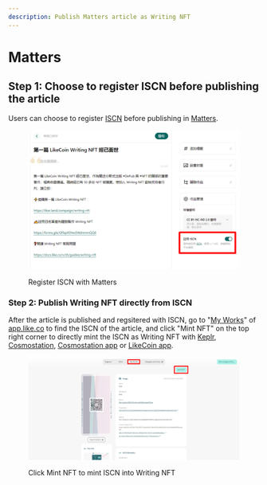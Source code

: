```yaml
---
description: Publish Matters article as Writing NFT
---
```


# Matters

## Step 1: Choose to register ISCN before publishing the article

Users can choose to register [ISCN](../../what-is-iscn/) before publishing in [Matters](../../../user-guide/creator/matters.md).

<figure><img src="../../../.gitbook/assets/NFT Portal ISCN 1.png" alt=""><figcaption><p>Register ISCN with Matters</p></figcaption></figure>

### Step 2: Publish Writing NFT directly from ISCN

After the article is published and regsitered with ISCN, go to "[My Works](https://app.like.co/works)" of [app.like.co](https://app.like.co/) to find the ISCN of the article, and click "Mint NFT" on the top right corner to directly mint the ISCN as Writing NFT with  [Keplr](keplr.md), [Cosmostation](cosmostation-app.md), [Cosmostation app](cosmostation-app.md) or [LikeCoin app](likecoin-app.md).

<figure><img src="../../../.gitbook/assets/NFT Portal ISCN 4.png" alt=""><figcaption><p>Click Mint NFT to mint ISCN into Writing NFT</p></figcaption></figure>
